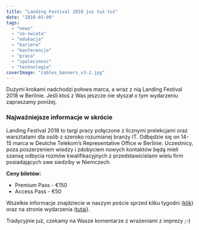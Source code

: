 ```yaml
---
title: "Landing Festival 2018 już tuż tuż"
date: "2018-03-09"
tags:
  - "news"
  - "ze-swiata"
  - "edukacja"
  - "kariera"
  - "konferencje"
  - "praca"
  - "spolecznosc"
  - "technologie"
coverImage: "cables_banners_v3-2.jpg"
---
```


Dużymi krokami nadchodzi połowa marca, a wraz z nią Landing Festival 2018 w
Berlinie. Jeśli ktoś z Was jeszcze nie słyszał o tym wydarzeniu zapraszamy
poniżej.

### Najważniejsze informacje w skrócie

Landing Festival 2018 to targi pracy połączone z licznymi prelekcjami oraz
warsztatami dla osób z szeroko rozumianej branży IT. Odbędzie się on 14-15 marca
w Deutche Telekom’s Representative Office w Berlinie. Uczestnicy, poza
poszerzeniem wiedzy i zdobyciem nowych kontaktów będą mieli szansę odbycia
rozmów kwalifikacyjnych z przedstawicielami wielu firm posiadających swe
siedziby w Niemczech.

**Ceny biletów:**

- Premium Pass - €150
- Access Pass - €50

Wszelkie informacje znajdziecie w naszym poście sprzed kilku tygodni
([klik](http://techwriter.pl/zapraszamy-na-landing-festival-2018/)) oraz na
stronie wydarzenia ([tutaj](https://landingfestival.com/berlin)).

Tradycyjnie już, czekamy na Wasze komentarze z wrażeniami z imprezy ;-)
